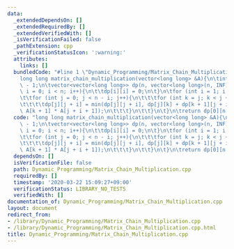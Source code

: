 ```yaml
---
data:
  _extendedDependsOn: []
  _extendedRequiredBy: []
  _extendedVerifiedWith: []
  _isVerificationFailed: false
  _pathExtension: cpp
  _verificationStatusIcon: ':warning:'
  attributes:
    links: []
  bundledCode: "#line 1 \"Dynamic_Programming/Matrix_Chain_Multiplication.cpp\"\n\
    long long matrix_chain_multiplication(vector<long long> &A){\n\tint n = A.size()\
    \ - 1;\n\tvector<vector<long long>> dp(n, vector<long long>(n, INF));\n\tfor (int\
    \ i = 0; i < n; i++){\n\t\tdp[i][i] = 0;\n\t}\n\tfor (int i = 1; i < n; i++){\n\
    \t\tfor (int j = 0; j < n - i; j++){\n\t\t\tfor (int k = j; k < j + i; k++){\n\
    \t\t\t\tdp[j][j + i] = min(dp[j][j + i], dp[j][k] + dp[k + 1][j + i] + A[j] *\
    \ A[k + 1] * A[j + i + 1]);\n\t\t\t}\n\t\t}\n\t}\n\treturn dp[0][n - 1];\n}\n"
  code: "long long matrix_chain_multiplication(vector<long long> &A){\n\tint n = A.size()\
    \ - 1;\n\tvector<vector<long long>> dp(n, vector<long long>(n, INF));\n\tfor (int\
    \ i = 0; i < n; i++){\n\t\tdp[i][i] = 0;\n\t}\n\tfor (int i = 1; i < n; i++){\n\
    \t\tfor (int j = 0; j < n - i; j++){\n\t\t\tfor (int k = j; k < j + i; k++){\n\
    \t\t\t\tdp[j][j + i] = min(dp[j][j + i], dp[j][k] + dp[k + 1][j + i] + A[j] *\
    \ A[k + 1] * A[j + i + 1]);\n\t\t\t}\n\t\t}\n\t}\n\treturn dp[0][n - 1];\n}\n"
  dependsOn: []
  isVerificationFile: false
  path: Dynamic_Programming/Matrix_Chain_Multiplication.cpp
  requiredBy: []
  timestamp: '2020-03-22 15:09:27+09:00'
  verificationStatus: LIBRARY_NO_TESTS
  verifiedWith: []
documentation_of: Dynamic_Programming/Matrix_Chain_Multiplication.cpp
layout: document
redirect_from:
- /library/Dynamic_Programming/Matrix_Chain_Multiplication.cpp
- /library/Dynamic_Programming/Matrix_Chain_Multiplication.cpp.html
title: Dynamic_Programming/Matrix_Chain_Multiplication.cpp
---
```

